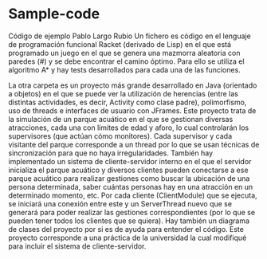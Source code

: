 # Sample-code
Código de ejemplo Pablo Largo Rubio
Un fichero es código en el lenguaje de programación funcional Racket (derivado de Lisp) en el que está programado un juego en el que se genera una mazmorra aleatoria con paredes (#) y se debe encontrar el camino óptimo. Para ello se utiliza el algoritmo A* y hay tests desarrollados para cada una de las funciones.

La otra carpeta es un proyecto más grande desarrollado en Java (orientado a objetos) en el que se puede ver la utilización de herencias (entre las distintas actividades, es decir, Activity como clase padre), polimorfismo, uso de threads e interfaces de usuario con JFrames. Este proyecto trata de la simulación de un parque acuático en el que se gestionan diversas atracciones, cada una con límites de edad y aforo, lo cual controlarán los supervisores (que actúan cómo monitores). Cada supervisor y cada visitante del parque corresponde a un thread por lo que se usan técnicas de sincronización para que no haya irregularidades. También hay implementado un sistema de cliente-servidor interno en el que el servidor inicializa el parque acuático y diversos clientes pueden conectarse a ese parque acuático para realizar gestiones como buscar la ubicación de una persona determinada, saber cuántas personas hay en una atracción en un determinado momento, etc. Por cada cliente (ClientModule) que se ejecuta, se iniciará una conexión entre este y un ServerThread nuevo que se generará para poder realizar las gestiones correspondientes (por lo que se pueden tener todos los clientes que se quiera). Hay también un diagrama de clases del proyecto por si es de ayuda para entender el código. Este proyecto corresponde a una práctica de la universidad la cual modifiqué para incluir el sistema de cliente-servidor.
